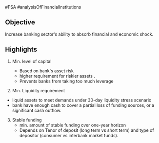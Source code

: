 #FSA #analysisOfFinancialInstitutions 

## Objective 
Increase banking sector's ability to absorb financial and economic shock. 

## Highlights 
1. Min. level of capital
   - Based on bank's asset risk 
   - higher requirement for riskier assets .
   - Prevents banks from taking too much leverage 

2.  Min. Liquidity requirement 
   - liquid assets to meet demands under 30-day liquidity stress scenario 
   - bank have enough cash to cover a partial loss of funding sources, or a significant cash outflow. 

3. Stable funding 
   - min. amount of stable funding over one-year horizon 
   - Depends on Tenor of deposit (long term vs short term) and type of depositor (consumer vs interbank market funds). 